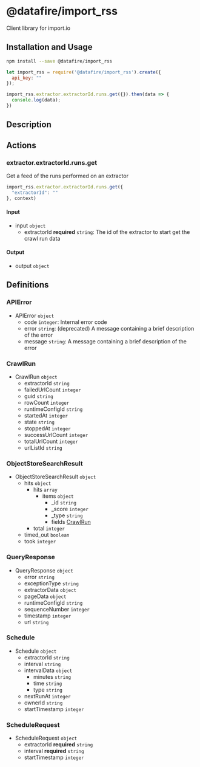 # @datafire/import_rss

Client library for import.io

## Installation and Usage
```bash
npm install --save @datafire/import_rss
```
```js
let import_rss = require('@datafire/import_rss').create({
  api_key: ""
});

import_rss.extractor.extractorId.runs.get({}).then(data => {
  console.log(data);
})
```

## Description



## Actions

### extractor.extractorId.runs.get
Get a feed of the runs performed on an extractor


```js
import_rss.extractor.extractorId.runs.get({
  "extractorId": ""
}, context)
```

#### Input
* input `object`
  * extractorId **required** `string`: The id of the extractor to start get the crawl run data

#### Output
* output `object`



## Definitions

### APIError
* APIError `object`
  * code `integer`: Internal error code
  * error `string`: (deprecated) A message containing a brief description of the error
  * message `string`: A message containing a brief description of the error

### CrawlRun
* CrawlRun `object`
  * extractorId `string`
  * failedUrlCount `integer`
  * guid `string`
  * rowCount `integer`
  * runtimeConfigId `string`
  * startedAt `integer`
  * state `string`
  * stoppedAt `integer`
  * successUrlCount `integer`
  * totalUrlCount `integer`
  * urlListId `string`

### ObjectStoreSearchResult
* ObjectStoreSearchResult `object`
  * hits `object`
    * hits `array`
      * items `object`
        * _id `string`
        * _score `integer`
        * _type `string`
        * fields [CrawlRun](#crawlrun)
    * total `integer`
  * timed_out `boolean`
  * took `integer`

### QueryResponse
* QueryResponse `object`
  * error `string`
  * exceptionType `string`
  * extractorData `object`
  * pageData `object`
  * runtimeConfigId `string`
  * sequenceNumber `integer`
  * timestamp `integer`
  * url `string`

### Schedule
* Schedule `object`
  * extractorId `string`
  * interval `string`
  * intervalData `object`
    * minutes `string`
    * time `string`
    * type `string`
  * nextRunAt `integer`
  * ownerId `string`
  * startTimestamp `integer`

### ScheduleRequest
* ScheduleRequest `object`
  * extractorId **required** `string`
  * interval **required** `string`
  * startTimestamp `integer`



